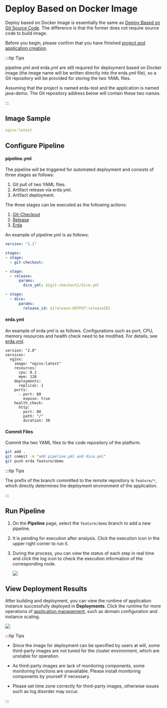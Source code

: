 # Deploy Based on Docker Image

Deploy based on Docker Image is essentially the same as [Deploy Based on Git Source Code](deploy-from-git.html). The difference is that the former does not require source code to build image.

Before you begin, please confirm that you have finished [project and application creation](../../../quick-start/newbie.html#join-a-project).

:::tip Tips

pipeline.yml and erda.yml are still required for deployment based on Docker image (the image name will be written directly into the erda.yml file), so a Git repository will be provided for storing the two YAML files.

Assuming that the project is named erda-test and the application is named java-demo. The Git repository address below will contain these two names.

:::

## Image Sample

```yaml
nginx:latest
```

## Configure Pipeline

#### pipeline.yml

The pipeline will be triggered for automated deployment and consists of three stages as follows:

1. Git pull of two YAML files.
2. Artifact release via erda.yml.
3. Artifact deployment.

The three stages can be executed as the following actions:

1. [Git-Checkout](https://www.erda.cloud/market/action/git-checkout)
2. [Release](https://www.erda.cloud/market/action/release)
3. [Erda](https://www.erda.cloud/market/action/dice)

An example of pipeline.yml is as follows:

```yaml
version: "1.1"

stages:
- stage:
  - git-checkout:

- stage:
  - release:
      params:
        dice_yml: ${git-checkout}/dice.yml

- stage:
  - dice:
      params:
        release_id: ${release:OUTPUT:releaseID}
```

#### erda.yml

An example of erda.yml is as follows. Configurations such as port, CPU, memory resources and health check need to be modified. For details, see [erda.yml](../../guides/reference/erda-yaml.html).

```yaml{4}
version: "2.0"
services:
  nginx:
    image: "nginx:latest"
    resources:
      cpu: 0.1
      mem: 128
    deployments:
      replicas: 1
    ports:
      - port: 80
        expose: true
    health_check:
      http:
        port: 80
        path: "/"
        duration: 30
```

#### Commit Files

Commit the two YAML files to the code repository of the platform.

```bash
git add .
git commit -m "add pipeline.yml and dice.yml"
git push erda feature/demo
```

:::tip Tips

The prefix of the branch committed to the remote repository is `feature/*`, which directly determines the deployment environment of the application.

:::

## Run Pipeline

1. On the **Pipeline** page, select the `feature/demo` branch to add a new pipeline.

2. It is pending for execution after analysis. Click the execution icon in the upper right corner to run it.

3. During the process, you can view the status of each step in real time and click the log icon to check the execution information of the corresponding node.

   ![](http://terminus-paas.oss-cn-hangzhou.aliyuncs.com/paas-doc/2021/12/07/0160109f-c65c-4bf8-8bef-9d91edfb07a5.png)

## View Deployment Results

After building and deployment, you can view the runtime of application instance successfully deployed in **Deployments**. Click the runtime for more operations of [application management](../../guides/deploy/management.html), such as domain configuration and instance scaling.

![](http://terminus-paas.oss-cn-hangzhou.aliyuncs.com/paas-doc/2021/12/07/8aeb3af4-5320-46ac-898b-bb5fbbf2a444.png)

:::tip Tips

* Since the image for deployment can be specified by users at will, some third-party images are not tuned for the cluster environment, which are unstable for operation.

* As third-party images are lack of monitoring components, some monitoring functions are unavailable. Please install monitoring components by yourself if necessary.

* Please set time zone correctly for third-party images, otherwise issues such as log disorder may occur.

:::
